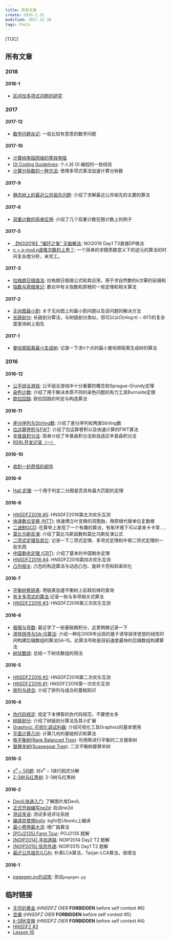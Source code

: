 ```yaml
---
title: 所有文章
create: 2016.1.31
modified: 2017.12.30
tags: Posts
---
```


[TOC]
## 所有文章
### 2018
#### 2018-1
* [区间加多项式问题的研究](./blog/2018-1-28/interval-polynomial.html)

### 2017
#### 2017-12
* [数学问题杂记](./blog/2017-12-16/math-problems.html): 一些比较有意思的数学问题

#### 2017-10
* [计算纯电阻网络的等效电阻](./blog/2017-10-28/resist.html)
* [OI Coding Guidelines](./blog/2017-10-28/oi-coding-guidelines.html): 个人对 OI 编程的一些经验
* [计算分拆数的一种方法](./blog/2017-10-1/p-and-q.html): 使用多项式乘法加速计算分拆数

#### 2017-9
* [静态树上的最近公共祖先问题](./blog/2017-9-3/lca.html): 介绍了求解最近公共祖先的主要的算法

#### 2017-6
* [双重计数的简单应用](./blog/2017-6-19/double-count.html): 介绍了几个双重计数在图计数上的例子

#### 2017-5
* [【NOI2016】“循环之美” 无脑解法](./blog/2017-5-18/cyclic.html): NOI2016 Day1 T3直接DP做法
* [$n = p \mathrm{\;mod\;} n$递推次数的上界？](./blog/2017-5-8/nmodp.html): 一个简单的求模质数意义下的逆元的算法的时间复杂度分析，未完工。

#### 2017-3
* [拉格朗日插值法](./blog/2017-3-18/lagrange-interpolation.html): 拉格朗日插值公式和其应用，用于求自然数的$k$次幂的前缀和
* [指数与原根笔记](./blog/2017-3-8/exp-and-primitive-root.html): 数论中有关指数和原根的一些定理和相关算法

#### 2017-2
* [无向图最小割](./blog/2017-2-12/mincut.html): 关于无向图上的最小割问题以及该问题的解决方法
* [长链剖分](./blog/2017-2-6/long-chain.html): 长链剖分算法，与树链剖分类似，但可以以$O(n \log n) - \Theta(1)$的复杂度查询树上祖先

#### 2017-1
* [曼哈顿距离最小生成树](./blog/2017-1-17/manhattan-mst.html): 记录一下求$n$个点的最小曼哈顿距离生成树的算法

### 2016
#### 2016-12
* [公平组合游戏](./blog/2016-12-30/sg.html): 公平组合游戏中十分重要的概念和Sprague-Grundy定理
* [染色计数](./blog/2016-12-19/burnside.html): 介绍了用于解决本质不同的染色问题的有力工具Burnside定理
* [欧拉回路](./blog/2016-12-13/eular-tour.html): 欧拉回路的判定与构造算法

#### 2016-11
* [差分序列与Stirling数](./blog/2016-11-29/delta-and-stirling.html): 介绍了差分序列和两类Stirling数
* [位运算卷积与FWT](./blog/2016-11-25/fwt.html): 介绍了位运算卷积以及快速计算的FWT算法
* [辛普森积分法](./blog/2016-11-16/simpson.html): 简单介绍了辛普森积分法和自适应辛普森积分法
* [RSRL开发记录（一）](./blog/2016-11-6/rsrl-1.html)

#### 2016-10
* [收到一封奇怪的邮件](./blog/2016-10-30/strange-email.html)

#### 2016-9
* [Hall 定理](./blog/2016-9-19/hall-theorem.html): 一个用于判定二分图是否具有最大匹配的定理

#### 2016-8
* [HNSDFZ2016 #5](./blog/2016-8-28/hnsdfz-5.html): HNSDFZ2016第五次欢乐互测
* [快速数论变换 (NTT)](./blog/2016-8-22/ntt.html): 快速傅立叶变换的双胞胎，用原根代替单位复数根
* [二进制GCD](./blog/2016-8-19/binary-gcd.html): 在算导上发现了一个有趣的算法，有氧环境下可以拿来卡卡常.....
* [莫比乌斯反演](./blog/2016-8-18/mobius.html): 介绍了莫比乌斯函数和莫比乌斯反演公式
* [二项式定理及其它](./blog/2016-8-18/binomial.html): 记录一下二项式定理、多项式定理和牛顿二项式定理的一些东西
* [中国剩余定理 (CRT)](./blog/2016-8-17/crt.html): 介绍了基本的中国剩余定理
* [HNSDFZ2016 #4](./blog/2016-8-15/hnsdfz-4.html): HNSDFZ2016第四次欢乐互测
* [凸包相关](./blog/2016-8-11/convex-hull.html): 凸包的构造算法与动态凸包、旋转卡壳和斜率优化

#### 2016-7
* [平衡树套链表](./blog/2016-7-28/bst-with-list.html): 用链表加速平衡树上前趋后继的查询
* [有关多项式的算法](./blog/2016-7-21/fft.html):记录一些与多项相关式算法
* [HNSDFZ2016 #3](./blog/2016-7-9/hnsdfz-3.html): HNSDFZ2016第三次欢乐互测

#### 2016-6
* [极限与导数](./blog/2016-6-23/limit-and-derivative.html): 最近学了一些基础微积分，这里稍微记录一下
* [诱导排序与SA-IS算法](./blog/2016-6-19/sais.html): 介绍一种在2009年出现的基于诱导排序思想的线性时间构建后缀数组的算法SA-IS。此算法号称是目前速度最快的后缀数组构建算法
* [树状数组](./blog/2016-6-3/fenwick.html): 总结一下树状数组的用法

#### 2016-5
* [HNSDFZ2016 #2](./blog/2016-5-31/hnsdfz2016-2.html): HNSDFZ2016第二次欢乐互测
* [HNSDFZ2016 #1](./blog/2016-5-31/hnsdfz2016-1.html): HNSDFZ2016第一次欢乐互测
* [排列与组合](./blog/2016-5-7/permutation-and-combination.html): 介绍了排列与组合的基础知识

#### 2016-4
* [伪代码规定](./blog/2016-4-23/fake-code.html): 规定下本博客的伪代码规范，不要想太多
* [树链剖分](./blog/2016-4-20/tree-split.html): 介绍了树链剖分算法及其小扩展
* [Graphviz: 可视化调试利器](./blog/2016-4-16/graphviz.html): 介绍可视化工具Graphviz的基本使用
* [平面计算几何](./blog/2016-4-12/geometry.html): 计算几何的基础知识和算法
* [秩平衡树(Rank Balanced Tree)](./blog/2016-4-10/rank-tree.html): 利用秩进行平衡的二叉搜索树
* [替罪羊树(Scapegoat Tree)](./blog/2016-4-6/scapegoat.html): 二叉平衡树替罪羊树

#### 2016-3
* [$x^n-1$问题](./blog/2016-3-21/x-2-1.html): 对$x^n-1$进行因式分解
* [2-3树与红黑树](./blog/2016-3-12/2-3-tree-and-red-black-tree.html): 2-3树与红黑树

#### 2016-2
* [DevIL快速入门](./blog/2016-2-5/devil-usage.html): 了解图片库DevIL
* [正式开始编写ne2d](./blog/2016-2-4/ne2d-1.html): 启动ne2d
* [测试多说](./blog/2016-2-4/comments.html): 测试多说评论系统
* [编译并使用bgfx](./blog/2016-2-3/learn-bgfx-1.html): bgfx在Ubuntu上编译
* [最小费用最大流](./blog/2016-2-2/mincost-maxflow.html): 增广路算法
* [[POJ2135] Farm Tour](./blog/2016-2-1/farm-tour.html): POJ2135 题解
* [[NOIP2014] 寻找道路](./blog/2016-2-1/find-path.html): NOIP2014 Day2 T2 题解
* [[NOIP2015] 信息传递](./blog/2016-2-1/message.html): NOIP2015 Day1 T2 题解
* [最近公共祖先(LCA)](./blog/2016-2-1/lca.html): 朴素LCA算法，Tarjan-LCA算法，倍增法

#### 2016-1
* [pagegen.py的试炼](./blog/2016-1-31/test.html): 测试`pagegen.py`

## 临时链接
* [无尽的黄金](./blog/2016-10-3/gold.html) (*HNSDFZ OIER* **FORBIDDEN** before self contest #6)
* [空袭](./blog/2016-8-25/airstrike.html) (*HNSDFZ OIER* **FORBIDDEN** before self contest #5)
* [$k$-SBK变换](./blog/2016-7-28/ksbk.html) (*HNSDFZ OIER* **FORBIDDEN** before self contest #4)
* [HNSDFZ #3](./blog/2016-7-1/hnsdfz-3.html)
* [Lesson 16](./blog/english/16.html)
